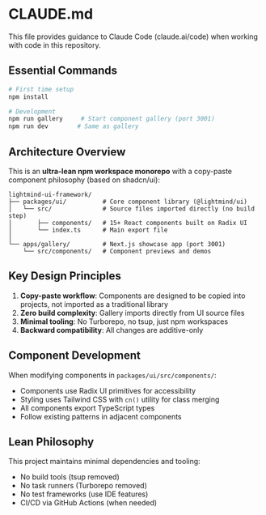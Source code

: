 # CLAUDE.md

This file provides guidance to Claude Code (claude.ai/code) when working with code in this repository.

## Essential Commands

```bash
# First time setup
npm install

# Development
npm run gallery     # Start component gallery (port 3001)
npm run dev        # Same as gallery
```

## Architecture Overview

This is an **ultra-lean npm workspace monorepo** with a copy-paste component philosophy (based on shadcn/ui):

```
lightmind-ui-framework/
├── packages/ui/          # Core component library (@lightmind/ui)
│   └── src/              # Source files imported directly (no build step)
│       ├── components/   # 15+ React components built on Radix UI
│       └── index.ts      # Main export file
│
└── apps/gallery/         # Next.js showcase app (port 3001)
    └── src/components/   # Component previews and demos
```

## Key Design Principles

1. **Copy-paste workflow**: Components are designed to be copied into projects, not imported as a traditional library
2. **Zero build complexity**: Gallery imports directly from UI source files
3. **Minimal tooling**: No Turborepo, no tsup, just npm workspaces
4. **Backward compatibility**: All changes are additive-only

## Component Development

When modifying components in `packages/ui/src/components/`:
- Components use Radix UI primitives for accessibility
- Styling uses Tailwind CSS with `cn()` utility for class merging
- All components export TypeScript types
- Follow existing patterns in adjacent components

## Lean Philosophy

This project maintains minimal dependencies and tooling:
- No build tools (tsup removed)
- No task runners (Turborepo removed)
- No test frameworks (use IDE features)
- CI/CD via GitHub Actions (when needed)